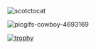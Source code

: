 ![scotctocat](https://media.githubusercontent.com/avatars/8590085?s=280)

![picgifs-cowboy-4693169](https://user-images.githubusercontent.com/330170/115613608-84409400-a2e4-11eb-85e8-eb4833953946.gif)

[![trophy](https://github-profile-trophy.vercel.app/?username=billythekid&column=4)](https://github.com/ryo-ma/github-profile-trophy)

